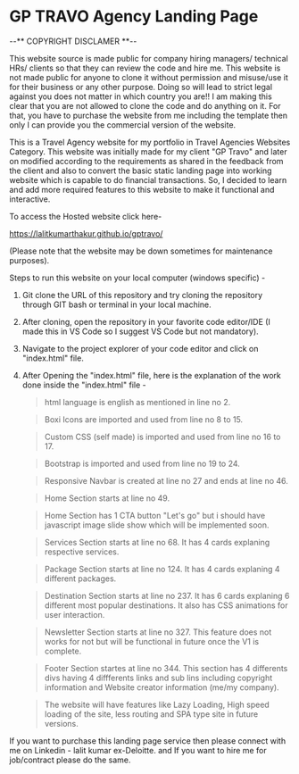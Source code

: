 # GP TRAVO Agency Landing Page

--** COPYRIGHT DISCLAMER **--

This website source is made public for company hiring managers/ technical HRs/ clients so that they can review the code and hire me. This website is not made public for anyone to clone it without permission and misuse/use it for their business or any other purpose. Doing so will lead to strict legal against you does not matter in which country you are!! I am making this clear that you are not allowed to clone the code and do anything on it. For that, you have to purchase the website from me including the template then only I can provide you the commercial version of the website.

This is a Travel Agency website for my portfolio in Travel Agencies Websites Category. This website was initially made for my client "GP Travo" and later on modified according to the requirements as shared in the feedback from the client and also to convert the basic static landing page into working website which is capable to do financial transactions. So, I decided to learn and add more required features to this website to make it functional and interactive.

To access the Hosted website click here-

https://lalitkumarthakur.github.io/gptravo/

(Please note that the website may be down sometimes for maintenance purposes).

Steps to run this website on your local computer (windows specific) -

1. Git clone the URL of this repository and try cloning the repository through GIT bash or terminal in your local machine.

2. After cloning, open the repository in your favorite code editor/IDE (I made this in VS Code so I suggest VS Code but not mandatory).

3. Navigate to the project explorer of your code editor and click on "index.html" file.

4. After Opening the "index.html" file, here is the explanation of the work done inside the "index.html" file -

   > html language is english as mentioned in line no 2.

   > Boxi Icons are imported and used from line no 8 to 15.

   > Custom CSS (self made) is imported and used from line no 16 to 17.

   > Bootstrap is imported and used from line no 19 to 24.

   > Responsive Navbar is created at line no 27 and ends at line no 46.

   > Home Section starts at line no 49.

   > Home Section has 1 CTA button "Let's go" but i should have javascript image slide show which will be implemented soon.

   > Services Section starts at line no 68. It has 4 cards explaning respective services.

   > Package Section starts at line no 124. It has 4 cards explaning 4 different packages.

   > Destination Section starts at line no 237. It has 6 cards explaning 6 different most popular destinations. It also has CSS animations for user interaction.

   > Newsletter Section starts at line no 327. This feature does not works for not but will be functional in future once the V1 is complete.

   > Footer Section startes at line no 344. This section has 4 differents divs having 4 diffferents links and sub lins including copyright information and Website creator information (me/my company).

   > The website will have features like Lazy Loading, High speed loading of the site, less routing and SPA type site in future versions.

If you want to purchase this landing page service then please connect with me on Linkedin - lalit kumar ex-Deloitte.
and If you want to hire me for job/contract please do the same.
